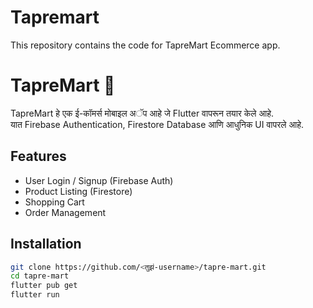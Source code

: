 # Tapremart
This repository contains the code for TapreMart Ecommerce app.
# TapreMart 🛒

TapreMart हे एक ई-कॉमर्स मोबाइल अॅप आहे जे Flutter वापरून तयार केले आहे.  
यात Firebase Authentication, Firestore Database आणि आधुनिक UI वापरले आहे.

## Features
- User Login / Signup (Firebase Auth)
- Product Listing (Firestore)
- Shopping Cart
- Order Management

## Installation
```bash
git clone https://github.com/<तुझं-username>/tapre-mart.git
cd tapre-mart
flutter pub get
flutter run
